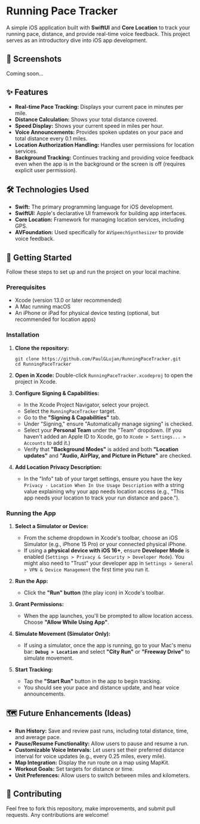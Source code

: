 # Running Pace Tracker

A simple iOS application built with **SwiftUI** and **Core Location** to track your running pace, distance, and provide real-time voice feedback. This project serves as an introductory dive into iOS app development.

## 📸 Screenshots
Coming soon...

## ✨ Features

*   **Real-time Pace Tracking:** Displays your current pace in minutes per mile.
*   **Distance Calculation:** Shows your total distance covered.
*   **Speed Display:** Shows your current speed in miles per hour.
*   **Voice Announcements:** Provides spoken updates on your pace and total distance every 0.1 miles.
*   **Location Authorization Handling:** Handles user permissions for location services.
*   **Background Tracking:** Continues tracking and providing voice feedback even when the app is in the background or the screen is off (requires explicit user permission).

## 🛠️ Technologies Used

*   **Swift:** The primary programming language for iOS development.
*   **SwiftUI:** Apple's declarative UI framework for building app interfaces.
*   **Core Location:** Framework for managing location services, including GPS.
*   **AVFoundation:** Used specifically for `AVSpeechSynthesizer` to provide voice feedback.

## 🚀 Getting Started

Follow these steps to set up and run the project on your local machine.

### Prerequisites

*   Xcode (version 13.0 or later recommended)
*   A Mac running macOS
*   An iPhone or iPad for physical device testing (optional, but recommended for location apps)

### Installation

1.  **Clone the repository:**
    
        git clone https://github.com/PaulGLujan/RunningPaceTracker.git
        cd RunningPaceTracker
    
2.  **Open in Xcode:** Double-click `RunningPaceTracker.xcodeproj` to open the project in Xcode.
    
3.  **Configure Signing & Capabilities:**
    
    *   In the Xcode Project Navigator, select your project.
    *   Select the `RunningPaceTracker` target.
    *   Go to the **"Signing & Capabilities"** tab.
    *   Under "Signing," ensure "Automatically manage signing" is checked.
    *   Select your **Personal Team** under the "Team" dropdown. (If you haven't added an Apple ID to Xcode, go to `Xcode > Settings... > Accounts` to add it.)
    *   Verify that **"Background Modes"** is added and both **"Location updates"** and **"Audio, AirPlay, and Picture in Picture"** are checked.
4.  **Add Location Privacy Description:**
    
    *   In the "Info" tab of your target settings, ensure you have the key `Privacy - Location When In Use Usage Description` with a string value explaining why your app needs location access (e.g., "This app needs your location to track your run distance and pace.").

### Running the App

1.  **Select a Simulator or Device:**
    
    *   From the scheme dropdown in Xcode's toolbar, choose an iOS Simulator (e.g., iPhone 15 Pro) or your connected physical iPhone.
    *   If using a **physical device with iOS 16+**, ensure **Developer Mode** is enabled (`Settings > Privacy & Security > Developer Mode`). You might also need to "Trust" your developer app in `Settings > General > VPN & Device Management` the first time you run it.
2.  **Run the App:**
    
    *   Click the **"Run" button** (the play icon) in Xcode's toolbar.
3.  **Grant Permissions:**
    
    *   When the app launches, you'll be prompted to allow location access. Choose **"Allow While Using App"**.
4.  **Simulate Movement (Simulator Only):**
    
    *   If using a simulator, once the app is running, go to your Mac's menu bar: **`Debug > Location`** and select **"City Run"** or **"Freeway Drive"** to simulate movement.
5.  **Start Tracking:**
    
    *   Tap the **"Start Run"** button in the app to begin tracking.
    *   You should see your pace and distance update, and hear voice announcements.

## 🗺️ Future Enhancements (Ideas)

*   **Run History:** Save and review past runs, including total distance, time, and average pace.
*   **Pause/Resume Functionality:** Allow users to pause and resume a run.
*   **Customizable Voice Intervals:** Let users set their preferred distance interval for voice updates (e.g., every 0.25 miles, every mile).
*   **Map Integration:** Display the run route on a map using MapKit.
*   **Workout Goals:** Set targets for distance or time.
*   **Unit Preferences:** Allow users to switch between miles and kilometers.

## 🤝 Contributing

Feel free to fork this repository, make improvements, and submit pull requests. Any contributions are welcome!
